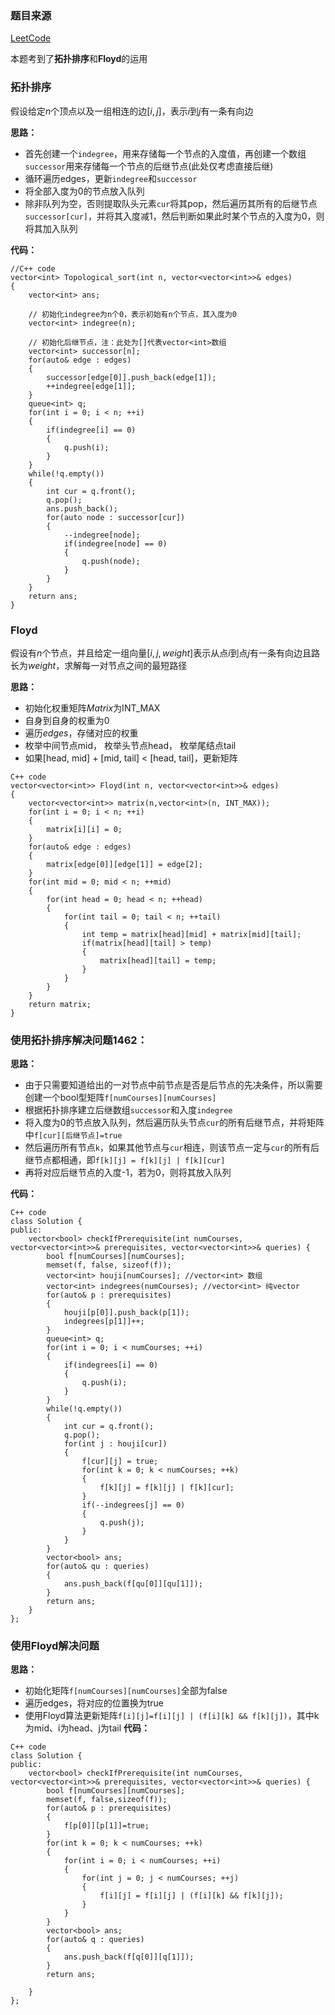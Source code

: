 ### 题目来源
[LeetCode](https://leetcode.cn/problems/course-schedule-iv/description/?envType=daily-question&envId=2023-09-12)

本题考到了**拓扑排序**和**Floyd**的运用

### 拓扑排序
假设给定$n$个顶点以及一组相连的边$[i, j]$，表示$i$到$j$有一条有向边

**思路：**
- 首先创建一个``indegree``，用来存储每一个节点的入度值，再创建一个数组`successor`用来存储每一个节点的后继节点(此处仅考虑直接后继)
- 循环遍历edges，更新````indegree````和````successor````
- 将全部入度为0的节点放入队列
- 除非队列为空，否则提取队头元素`cur`将其pop，然后遍历其所有的后继节点`successor[cur]`，并将其入度减1，然后判断如果此时某个节点的入度为0，则将其加入队列

**代码：**
``````[]
//C++ code
vector<int> Topological_sort(int n, vector<vector<int>>& edges)
{
    vector<int> ans;

    // 初始化indegree为n个0，表示初始有n个节点，其入度为0
    vector<int> indegree(n);

    // 初始化后继节点，注：此处为[]代表vector<int>数组
    vector<int> successor[n];
    for(auto& edge : edges)
    {
        successor[edge[0]].push_back(edge[1]);
        ++indegree[edge[1]];
    }
    queue<int> q;
    for(int i = 0; i < n; ++i)
    {
        if(indegree[i] == 0)
        {
            q.push(i);
        }
    }
    while(!q.empty())
    {
        int cur = q.front();
        q.pop();
        ans.push_back();
        for(auto node : successor[cur])
        {
            --indegree[node];
            if(indegree[node] == 0)
            {
                q.push(node);
            }
        }
    }
    return ans;
}
`````````


### Floyd
假设有$n$个节点，并且给定一组向量$[i, j, weight]$表示从点$i$到点$j$有一条有向边且路长为$weight$，求解每一对节点之间的最短路径

**思路：**
- 初始化权重矩阵$Matrix$为INT_MAX
- 自身到自身的权重为0
- 遍历$edges$，存储对应的权重
- 枚举中间节点mid， 枚举头节点head， 枚举尾结点tail
- 如果[head, mid] + [mid, tail] < [head, tail]，更新矩阵

````[]
C++ code
vector<vector<int>> Floyd(int n, vector<vector<int>>& edges)
{
    vector<vector<int>> matrix(n,vector<int>(n, INT_MAX));
    for(int i = 0; i < n; ++i)
    {
        matrix[i][i] = 0;
    }
    for(auto& edge : edges)
    {
        matrix[edge[0]][edge[1]] = edge[2];
    }
    for(int mid = 0; mid < n; ++mid)
    {
        for(int head = 0; head < n; ++head)
        {
            for(int tail = 0; tail < n; ++tail)
            {
                int temp = matrix[head][mid] + matrix[mid][tail];
                if(matrix[head][tail] > temp)
                {
                    matrix[head][tail] = temp;
                }
            }
        }
    }
    return matrix;
}
``````

### 使用拓扑排序解决问题1462：
**思路：**
- 由于只需要知道给出的一对节点中前节点是否是后节点的先决条件，所以需要创建一个bool型矩阵`f[numCourses][numCourses]`
- 根据拓扑排序建立后继数组`successor`和入度`indegree`
- 将入度为0的节点放入队列，然后遍历队头节点`cur`的所有后继节点，并将矩阵中`f[cur][后继节点]=true`
- 然后遍历所有节点`k`，如果其他节点与`cur`相连，则该节点一定与`cur`的所有后继节点都相通，即`f[k][j] = f[k][j] | f[k][cur]`
- 再将对应后继节点的入度-1，若为0，则将其放入队列


**代码：**
``````[]
C++ code
class Solution {
public:
    vector<bool> checkIfPrerequisite(int numCourses, vector<vector<int>>& prerequisites, vector<vector<int>>& queries) {
        bool f[numCourses][numCourses];
        memset(f, false, sizeof(f));
        vector<int> houji[numCourses]; //vector<int> 数组
        vector<int> indegrees(numCourses); //vector<int> 纯vector
        for(auto& p : prerequisites)
        {
            houji[p[0]].push_back(p[1]);
            indegrees[p[1]]++;
        }
        queue<int> q;
        for(int i = 0; i < numCourses; ++i)
        {
            if(indegrees[i] == 0)
            {
                q.push(i);
            }
        }
        while(!q.empty())
        {
            int cur = q.front();
            q.pop();
            for(int j : houji[cur])
            {
                f[cur][j] = true;
                for(int k = 0; k < numCourses; ++k)
                {
                    f[k][j] = f[k][j] | f[k][cur];
                }
                if(--indegrees[j] == 0)
                {
                    q.push(j);
                }
            }
        }
        vector<bool> ans;
        for(auto& qu : queries)
        {
            ans.push_back(f[qu[0]][qu[1]]);
        }
        return ans;
    }
};
``````


### 使用Floyd解决问题
**思路：**
- 初始化矩阵`f[numCourses][numCourses]`全部为false
- 遍历edges，将对应的位置换为true
- 使用Floyd算法更新矩阵`f[i][j]=f[i][j] | (f[i][k] && f[k][j])`，其中k为mid、i为head、j为tail
**代码：**
`````[]
C++ code
class Solution {
public:
    vector<bool> checkIfPrerequisite(int numCourses, vector<vector<int>>& prerequisites, vector<vector<int>>& queries) {
        bool f[numCourses][numCourses];
        memset(f, false,sizeof(f));
        for(auto& p : prerequisites)
        {
            f[p[0]][p[1]]=true;
        }
        for(int k = 0; k < numCourses; ++k)
        {
            for(int i = 0; i < numCourses; ++i)
            {
                for(int j = 0; j < numCourses; ++j)
                {
                    f[i][j] = f[i][j] | (f[i][k] && f[k][j]);
                }
            }
        }
        vector<bool> ans;
        for(auto& q : queries)
        {
            ans.push_back(f[q[0]][q[1]]);
        }
        return ans;
        
    }
};
``````